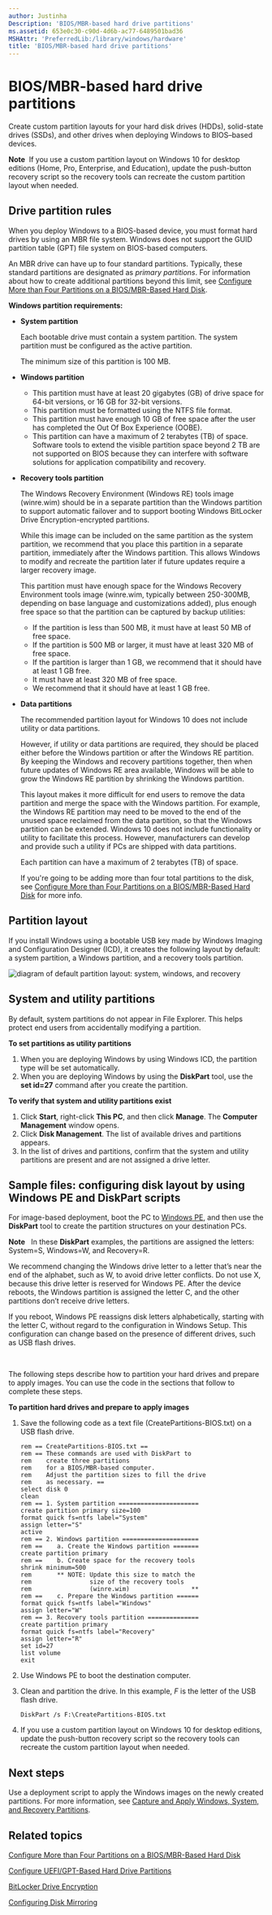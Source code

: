 ```yaml
---
author: Justinha
Description: 'BIOS/MBR-based hard drive partitions'
ms.assetid: 653e0c30-c90d-4d6b-ac77-6489501bad36
MSHAttr: 'PreferredLib:/library/windows/hardware'
title: 'BIOS/MBR-based hard drive partitions'
---
```


# BIOS/MBR-based hard drive partitions


Create custom partition layouts for your hard disk drives (HDDs), solid-state drives (SSDs), and other drives when deploying Windows to BIOS–based devices.

**Note**  If you use a custom partition layout on Windows 10 for desktop editions (Home, Pro, Enterprise, and Education), update the push-button recovery script so the recovery tools can recreate the custom partition layout when needed.


## <span id="DiskPartitionRules"></span><span id="diskpartitionrules"></span><span id="DISKPARTITIONRULES"></span>Drive partition rules


When you deploy Windows to a BIOS-based device, you must format hard drives by using an MBR file system. Windows does not support the GUID partition table (GPT) file system on BIOS-based computers.

An MBR drive can have up to four standard partitions. Typically, these standard partitions are designated as *primary partitions*. For information about how to create additional partitions beyond this limit, see [Configure More than Four Partitions on a BIOS/MBR-Based Hard Disk](configure-more-than-four-partitions-on-a-biosmbr-based-hard-disk.md).

**Windows partition requirements:**

-   **System partition**

    Each bootable drive must contain a system partition. The system partition must be configured as the active partition.

    The minimum size of this partition is 100 MB.

-   **Windows partition**
    -   This partition must have at least 20 gigabytes (GB) of drive space for 64-bit versions, or 16 GB for 32-bit versions.
    -   This partition must be formatted using the NTFS file format.
    -   This partition must have enough 10 GB of free space after the user has completed the Out Of Box Experience (OOBE).
    -   This partition can have a maximum of 2 terabytes (TB) of space. Software tools to extend the visible partition space beyond 2 TB are not supported on BIOS because they can interfere with software solutions for application compatibility and recovery.

-   **Recovery tools partition**

    The Windows Recovery Environment (Windows RE) tools image (winre.wim) should be in a separate partition than the Windows partition to support automatic failover and to support booting Windows BitLocker Drive Encryption-encrypted partitions.

    While this image can be included on the same partition as the system partition, we recommend that you place this partition in a separate partition, immediately after the Windows partition. This allows Windows to modify and recreate the partition later if future updates require a larger recovery image.

    This partition must have enough space for the Windows Recovery Environment tools image (winre.wim, typically between 250-300MB, depending on base language and customizations added), plus enough free space so that the partition can be captured by backup utilities:

    -   If the partition is less than 500 MB, it must have at least 50 MB of free space.
    -   If the partition is 500 MB or larger, it must have at least 320 MB of free space.
    -   If the partition is larger than 1 GB, we recommend that it should have at least 1 GB free.

    <!-- -->

    -   It must have at least 320 MB of free space.
    -   We recommend that it should have at least 1 GB free.

-   **Data partitions**

    The recommended partition layout for Windows 10 does not include utility or data partitions.

    However, if utility or data partitions are required, they should be placed either before the Windows partition or after the Windows RE partition. By keeping the Windows and recovery partitions together, then when future updates of Windows RE area available, Windows will be able to grow the Windows RE partition by shrinking the Windows partition.

    This layout makes it more difficult for end users to remove the data partition and merge the space with the Windows partition. For example, the Windows RE partition may need to be moved to the end of the unused space reclaimed from the data partition, so that the Windows partition can be extended. Windows 10 does not include functionality or utility to facilitate this process. However, manufacturers can develop and provide such a utility if PCs are shipped with data partitions.

    Each partition can have a maximum of 2 terabytes (TB) of space.

    If you're going to be adding more than four total partitions to the disk, see [Configure More than Four Partitions on a BIOS/MBR-Based Hard Disk](configure-more-than-four-partitions-on-a-biosmbr-based-hard-disk.md) for more info.

## <span id="RecommendedPartitionConfigurations"></span><span id="recommendedpartitionconfigurations"></span><span id="RECOMMENDEDPARTITIONCONFIGURATIONS"></span>Partition layout


If you install Windows using a bootable USB key made by Windows Imaging and Configuration Designer (ICD), it creates the following layout by default: a system partition, a Windows partition, and a recovery tools partition.

![diagram of default partition layout: system, windows, and recovery](images/dep-win10-partitions-bios.png)

## <span id="UsingSystemAndUtilityPartitions"></span><span id="usingsystemandutilitypartitions"></span><span id="USINGSYSTEMANDUTILITYPARTITIONS"></span>System and utility partitions


By default, system partitions do not appear in File Explorer. This helps protect end users from accidentally modifying a partition.

**To set partitions as utility partitions**

1.  When you are deploying Windows by using Windows ICD, the partition type will be set automatically.
2.  When you are deploying Windows by using the **DiskPart** tool, use the **set id=27** command after you create the partition.

**To verify that system and utility partitions exist**

1.  Click **Start**, right-click **This PC**, and then click **Manage**. The **Computer Management** window opens.
2.  Click **Disk Management**. The list of available drives and partitions appears.
3.  In the list of drives and partitions, confirm that the system and utility partitions are present and are not assigned a drive letter.

## <span id="RelatedSampleFiles"></span><span id="relatedsamplefiles"></span><span id="RELATEDSAMPLEFILES"></span>Sample files: configuring disk layout by using Windows PE and DiskPart scripts


For image-based deployment, boot the PC to [Windows PE](winpe-intro.md), and then use the **DiskPart** tool to create the partition structures on your destination PCs.

**Note**  
In these **DiskPart** examples, the partitions are assigned the letters: System=S, Windows=W, and Recovery=R.

We recommend changing the Windows drive letter to a letter that’s near the end of the alphabet, such as W, to avoid drive letter conflicts. Do not use X, because this drive letter is reserved for Windows PE. After the device reboots, the Windows partition is assigned the letter C, and the other partitions don’t receive drive letters.

If you reboot, Windows PE reassigns disk letters alphabetically, starting with the letter C, without regard to the configuration in Windows Setup. This configuration can change based on the presence of different drives, such as USB flash drives.

 

The following steps describe how to partition your hard drives and prepare to apply images. You can use the code in the sections that follow to complete these steps.

**To partition hard drives and prepare to apply images**

1.  Save the following code as a text file (CreatePartitions-BIOS.txt) on a USB flash drive.

    ``` syntax
    rem == CreatePartitions-BIOS.txt ==
    rem == These commands are used with DiskPart to
    rem    create three partitions
    rem    for a BIOS/MBR-based computer.
    rem    Adjust the partition sizes to fill the drive
    rem    as necessary. ==
    select disk 0
    clean
    rem == 1. System partition ======================
    create partition primary size=100
    format quick fs=ntfs label="System"
    assign letter="S"
    active
    rem == 2. Windows partition =====================
    rem ==    a. Create the Windows partition =======
    create partition primary
    rem ==    b. Create space for the recovery tools  
    shrink minimum=500
    rem       ** NOTE: Update this size to match the
    rem                size of the recovery tools 
    rem                (winre.wim)                 **
    rem ==    c. Prepare the Windows partition ====== 
    format quick fs=ntfs label="Windows"
    assign letter="W"
    rem == 3. Recovery tools partition ==============
    create partition primary
    format quick fs=ntfs label="Recovery"
    assign letter="R"
    set id=27
    list volume
    exit
    ```

2.  Use Windows PE to boot the destination computer.
3.  Clean and partition the drive. In this example, *F* is the letter of the USB flash drive.

    ``` syntax
    DiskPart /s F:\CreatePartitions-BIOS.txt
    ```

4.  If you use a custom partition layout on Windows 10 for desktop editions, update the push-button recovery script so the recovery tools can recreate the custom partition layout when needed.

## <span id="NextSteps"></span><span id="nextsteps"></span><span id="NEXTSTEPS"></span>Next steps


Use a deployment script to apply the Windows images on the newly created partitions. For more information, see [Capture and Apply Windows, System, and Recovery Partitions](capture-and-apply-windows-system-and-recovery-partitions.md).

## <span id="related_topics"></span>Related topics


[Configure More than Four Partitions on a BIOS/MBR-Based Hard Disk](configure-more-than-four-partitions-on-a-biosmbr-based-hard-disk.md)

[Configure UEFI/GPT-Based Hard Drive Partitions](configure-uefigpt-based-hard-drive-partitions.md)

[BitLocker Drive Encryption](bitlocker-drive-encryption.md)

[Configuring Disk Mirroring](http://go.microsoft.com/fwlink/?LinkId=733824)

 

 






